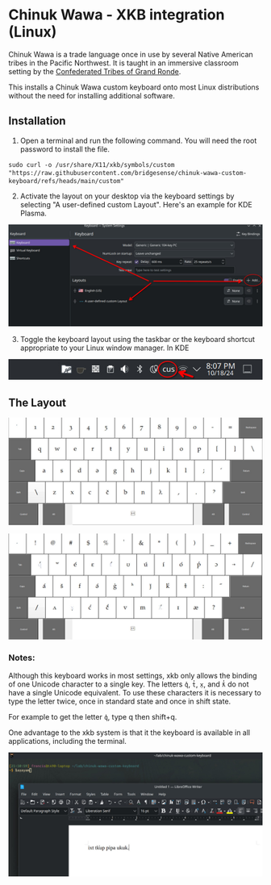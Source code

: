 # Chinuk Wawa - XKB integration (Linux)

Chinuk Wawa is a trade language once in use by several Native American tribes in the Pacific Northwest. It is taught in an immersive classroom setting by the [Confederated Tribes of Grand Ronde](https://www.grandronde.org/services/education/shawash-ili%CA%94i-skul/).

This installs a Chinuk Wawa custom keyboard onto most Linux distributions without the need for installing additional software.

## Installation

1. Open a terminal and run the following command. You will need the root password to install the file.
```
sudo curl -o /usr/share/X11/xkb/symbols/custom "https://raw.githubusercontent.com/bridgesense/chinuk-wawa-custom-keyboard/refs/heads/main/custom"
```
2. Activate the layout on your desktop via the keyboard settings by selecting "A user-defined custom Layout". Here's an example for KDE Plasma.

![select layout](https://github.com/bridgesense/chinuk-wawa-custom-keyboard/blob/main/media/select_layout.jpeg?raw=true)

3. Toggle the keyboard layout using the taskbar or the keyboard shortcut appropriate to your Linux window manager. In KDE 

![toggle keyboard](https://github.com/bridgesense/chinuk-wawa-custom-keyboard/blob/main/media/toggle_keyboard.jpeg?raw=true)
## The Layout

![noramal state](https://github.com/bridgesense/chinuk-wawa-custom-keyboard/blob/main/media/cw_normal.jpeg?raw=true)

![shift state](https://github.com/bridgesense/chinuk-wawa-custom-keyboard/blob/main/media/cw_shift.jpeg?raw=true)

### Notes:

Although this keyboard works in most settings, xkb only allows the binding of one Unicode character to a single key. The letters `q̓`, `t̓`, `x̣`, and `ƛ̓` do not have a single Unicode equivalent. To use these characters it is necessary to type the letter twice, once in standard state and once in shift state.

For example to get the letter `q̓`, type q then shift+q.

One advantage to the xkb system is that it the keyboard is available in all applications, including the terminal.

![terminal example](https://github.com/bridgesense/chinuk-wawa-custom-keyboard/blob/main/media/terminal_example.jpeg?raw=true)
